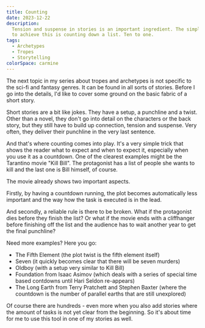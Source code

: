 ```yaml
---
title: Counting
date: 2023-12-22
description:
  Tension and suspense in stories is an important ingredient. The simplest way
  to achieve this is counting down a list. Ten to one.
tags:
  - Archetypes
  - Tropes
  - Storytelling
colorSpace: carmine
---
```


The next topic in my series about tropes and archetypes is not specific to the
sci-fi and fantasy genres. It can be found in all sorts of stories. Before I go
into the details, I'd like to cover some ground on the basic fabric of a short
story.

Short stories are a bit like jokes. They have a setup, a punchline and a twist.
Other than a novel, they don't go into detail on the characters or the back
story, but they still have to build up connection, tension and suspense. Very
often, they deliver their punchline in the very last sentence.

And that's where counting comes into play. It's a very simple trick that shows
the reader what to expect and when to expect it, especially when you use it as a
countdown. One of the clearest examples might be the Tarantino movie "Kill
Bill". The protagonist has a list of people she wants to kill and the last one
is Bill himself, of course.

The movie already shows two important aspects.

Firstly, by having a countdown running, the plot becomes automatically less
important and the way how the task is executed is in the lead.

And secondly, a reliable rule is there to be broken. What if the protagonist
dies before they finish the list? Or what if the movie ends with a cliffhanger
before finishing off the list and the audience has to wait another year to get
the final punchline?

Need more examples? Here you go:

- The Fifth Element (the plot twist is the fifth element itself)
- Seven (it quickly becomes clear that there will be seven murders)
- Oldboy (with a setup very similar to Kill Bill)
- Foundation from Isaac Asimov (which deals with a series of special time based
  contdowns until Hari Seldon re-appears)
- The Long Earth from Terry Pratchett and Stephen Baxter (where the countdown is
  the number of parallel earths that are still unexplored)

Of course there are hundreds - even more when you also add stories where the
amount of tasks is not yet clear from the beginning. So it's about time for me
to use this tool in one of my stories as well.
